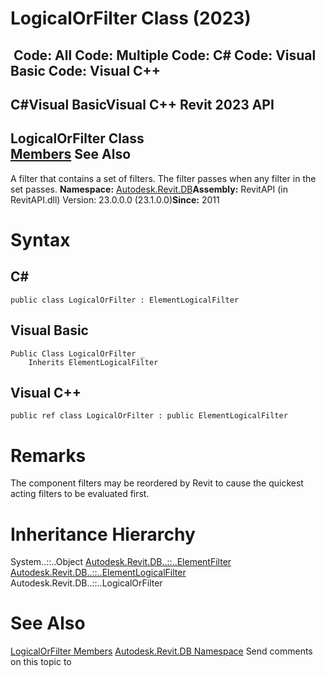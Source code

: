 # LogicalOrFilter Class (2023)

﻿
 Code: All Code: Multiple Code: C# Code: Visual Basic Code: Visual C++   
---  
C#Visual BasicVisual C++
Revit 2023 API  
---  
LogicalOrFilter Class  
[Members](09b974a7-2675-7aea-0402-b63b8a6b2e69.md "LogicalOrFilter Members") See Also  
---  
A filter that contains a set of filters. The filter passes when any filter in the set passes. 
**Namespace:** [Autodesk.Revit.DB](87546ba7-461b-c646-cbb1-2cb8f5bff8b2.md "Autodesk.Revit.DB Namespace")**Assembly:** RevitAPI (in RevitAPI.dll) Version: 23.0.0.0 (23.1.0.0)**Since:** 2011 
# Syntax
C#  
---  
```text
public class LogicalOrFilter : ElementLogicalFilter
```
  
Visual Basic  
---  
```text
Public Class LogicalOrFilter _
	Inherits ElementLogicalFilter
```
  
Visual C++  
---  
```text
public ref class LogicalOrFilter : public ElementLogicalFilter
```
  
# Remarks
The component filters may be reordered by Revit to cause the quickest acting filters to be evaluated first. 
# Inheritance Hierarchy
System..::..Object [Autodesk.Revit.DB..::..ElementFilter](b8b46cbf-9ecc-0745-ec53-c3c3b6510113.md "ElementFilter Class") [Autodesk.Revit.DB..::..ElementLogicalFilter](3b8d6b55-0cab-1810-1188-840800e5eaa2.md "ElementLogicalFilter Class") Autodesk.Revit.DB..::..LogicalOrFilter
# See Also
[LogicalOrFilter Members](09b974a7-2675-7aea-0402-b63b8a6b2e69.md "LogicalOrFilter Members")
[Autodesk.Revit.DB Namespace](87546ba7-461b-c646-cbb1-2cb8f5bff8b2.md "Autodesk.Revit.DB Namespace")
Send comments on this topic to 